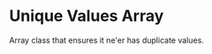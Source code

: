 Unique Values Array
=========================

Array class that ensures it ne'er has duplicate values.
